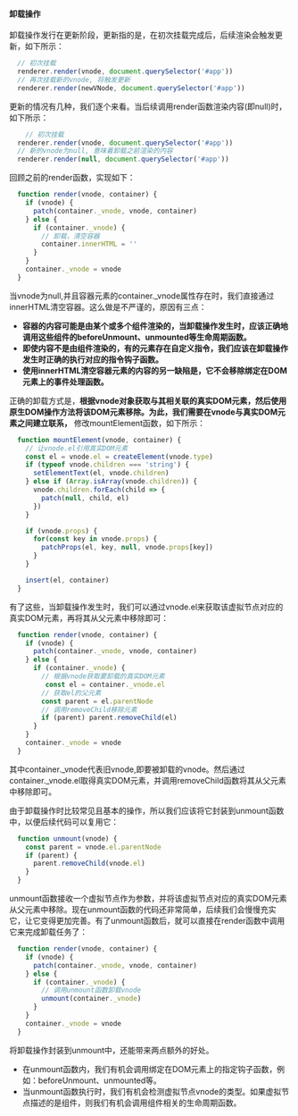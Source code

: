 #### 卸载操作

卸载操作发行在更新阶段，更新指的是，在初次挂载完成后，后续渲染会触发更新，如下所示：

```javascript
  // 初次挂载
  renderer.render(vnode, document.querySelector('#app'))
  // 再次挂载新的vnode, 将触发更新
  renderer.render(newVNode, document.querySelector('#app'))
```
<!-- slide -->

更新的情况有几种，我们逐个来看。当后续调用render函数渲染内容(即null)时，如下所示：

```javascript
    // 初次挂载
  renderer.render(vnode, document.querySelector('#app'))
  // 新的vnode为null, 意味着卸载之前渲染的内容
  renderer.render(null, document.querySelector('#app'))
```

<!-- slide -->

回顾之前的render函数，实现如下：

```javascript
  function render(vnode, container) {
    if (vnode) {
      patch(container._vnode, vnode, container)
    } else {
      if (container._vnode) {
        // 卸载，清空容器
        container.innerHTML = ''
      }
    }
    container._vnode = vnode
  }
```

<!-- slide -->

当vnode为null,并且容器元素的container._vnode属性存在时，我们直接通过innerHTML清空容器。这么做是不严谨的，原因有三点：

- __容器的内容可能是由某个或多个组件渲染的，当卸载操作发生时，应该正确地调用这些组件的beforeUnmount、unmounted等生命周期函数。__
- __即使内容不是由组件渲染的，有的元素存在自定义指令，我们应该在卸载操作发生时正确的执行对应的指令钩子函数。__
- __使用innerHTML清空容器元素的内容的另一缺陷是，它不会移除绑定在DOM元素上的事件处理函数。__

<!-- slide -->
  
正确的卸载方式是，__根据vnode对象获取与其相关联的真实DOM元素，然后使用原生DOM操作方法将该DOM元素移除。为此，我们需要在vnode与真实DOM元素之间建立联系，__ 修改mountElement函数，如下所示：

```javascript
  function mountElement(vnode, container) {
    // 让vnode.el引用真实DOM元素
    const el = vnode.el = createElement(vnode.type)
    if (typeof vnode.children === 'string') {
      setElementText(el, vnode.children)
    } else if (Array.isArray(vnode.children)) {
      vnode.children.forEach(child => {
        patch(null, child, el)
      })
    }
```

<!-- slide -->

```js
    if (vnode.props) {
      for(const key in vnode.props) {
        patchProps(el, key, null, vnode.props[key])
      }
    }

    insert(el, container)
  }
```
<!-- slide -->

有了这些，当卸载操作发生时，我们可以通过vnode.el来获取该虚拟节点对应的真实DOM元素，再将其从父元素中移除即可：

```javascript
  function render(vnode, container) {
    if (vnode) {
      patch(container._vnode, vnode, container)
    } else {
      if (container._vnode) {
        // 根据vnode获取要卸载的真实DOM元素
         const el = container._vnode.el
        // 获取el的父元素
        const parent = el.parentNode
        // 调用removeChild移除元素
        if (parent) parent.removeChild(el)
      }
    }
    container._vnode = vnode
  }
```

<!-- slide -->

其中container._vnode代表旧vnode,即要被卸载的vnode。然后通过container._vnode.el取得真实DOM元素，并调用removeChild函数将其从父元素中移除即可。

由于卸载操作时比较常见且基本的操作，所以我们应该将它封装到unmount函数中，以便后续代码可以复用它：

```javascript
  function unmount(vnode) {
    const parent = vnode.el.parentNode
    if (parent) {
      parent.removeChild(vnode.el)
    }
  }
```
<!-- slide -->

unmount函数接收一个虚拟节点作为参数，并将该虚拟节点对应的真实DOM元素从父元素中移除。现在unmount函数的代码还非常简单，后续我们会慢慢充实它，让它变得更加完善。有了unmount函数后，就可以直接在render函数中调用它来完成卸载任务了：

```javascript
  function render(vnode, container) {
    if (vnode) {
      patch(container._vnode, vnode, container)
    } else {
      if (container._vnode) {
        // 调用unmount函数卸载vnode
        unmount(container._vnode)
      }
    }
    container._vnode = vnode
  }
```
<!-- slide -->

将卸载操作封装到unmount中，还能带来两点额外的好处。

- 在unmount函数内，我们有机会调用绑定在DOM元素上的指定钩子函数，例如：beforeUnmount、unmounted等。
- 当unmount函数执行时，我们有机会检测虚拟节点vnode的类型。如果虚拟节点描述的是组件，则我们有机会调用组件相关的生命周期函数。
